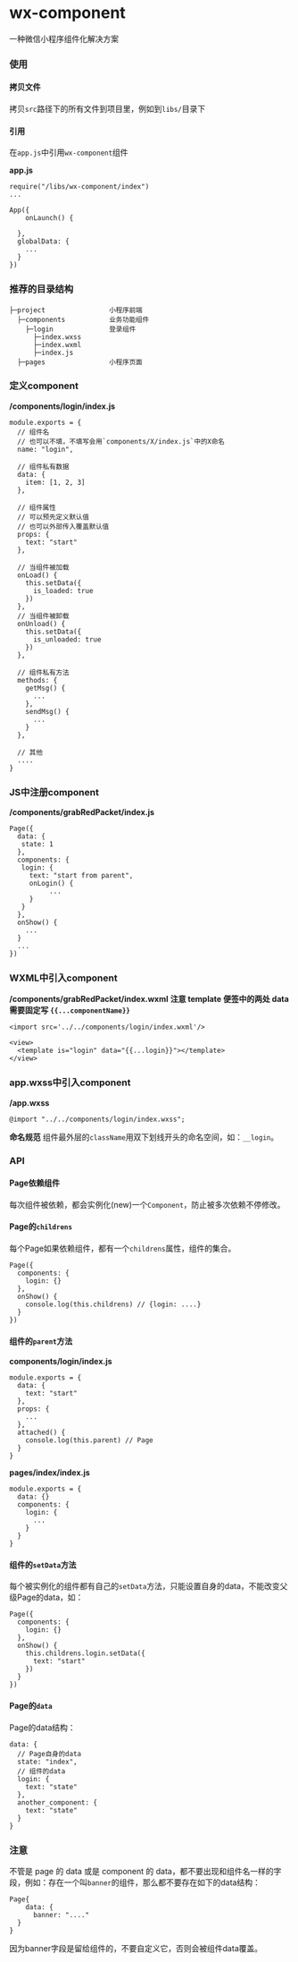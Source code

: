 wx-component
========

一种微信小程序组件化解决方案

### 使用

#### 拷贝文件
拷贝`src`路径下的所有文件到项目里，例如到`libs/`目录下

#### 引用

在`app.js`中引用`wx-component`组件

**app.js**

```
require("/libs/wx-component/index")
...

App({
	onLaunch() {

  },
  globalData: {
    ...
  }
})
```

### 推荐的目录结构

```
├─project                小程序前端
  ├─components           业务功能组件
    ├─login              登录组件
      ├─index.wxss
      ├─index.wxml
      ├─index.js
  ├─pages                小程序页面
```

### 定义component

**/components/login/index.js**

```
module.exports = {
  // 组件名
  // 也可以不填，不填写会用`components/X/index.js`中的X命名
  name: "login",

  // 组件私有数据
  data: {
    item: [1, 2, 3]
  },

  // 组件属性
  // 可以预先定义默认值
  // 也可以外部传入覆盖默认值
  props: {
    text: "start"
  },

  // 当组件被加载
  onLoad() {
    this.setData({
      is_loaded: true
    })
  },
  // 当组件被卸载
  onUnload() {
    this.setData({
      is_unloaded: true
    })
  },

  // 组件私有方法
  methods: {
    getMsg() {
      ...
    },
    sendMsg() {
      ...
    }
  },

  // 其他
  ....
}
```

### JS中注册component

**/components/grabRedPacket/index.js**

```
Page({
  data: {
   state: 1
  },
  components: {
   login: {
     text: "start from parent",
     onLogin() {
     	  ...
     }
   }
  },
  onShow() {
    ...
  }
  ...
})
```

### WXML中引入component

**/components/grabRedPacket/index.wxml**
**注意 template 便签中的两处 data需要固定写 `{{...componentName}}`**

```
<import src='../../components/login/index.wxml'/>

<view>
  <template is="login" data="{{...login}}"></template>
</view>
```

### app.wxss中引入component

**/app.wxss**

```
@import "../../components/login/index.wxss";
```

**命名规范**
组件最外层的`className`用双下划线开头的命名空间，如：`__login`。

### API

#### Page依赖组件
每次组件被依赖，都会实例化(new)一个`Component`，防止被多次依赖不停修改。

#### Page的`childrens`
每个Page如果依赖组件，都有一个`childrens`属性，组件的集合。

```
Page({
  components: {
    login: {}
  },
  onShow() {
    console.log(this.childrens) // {login: ....}
  }
})
```

#### 组件的`parent`方法
**components/login/index.js**
```
module.exports = {
  data: {
    text: "start"
  },
  props: {
    ...
  },
  attached() {
    console.log(this.parent) // Page
  }
}

```

**pages/index/index.js**
```
module.exports = {
  data: {}
  components: {
    login: {
      ...
    }
  }
}
```

#### 组件的`setData`方法
每个被实例化的组件都有自己的`setData`方法，只能设置自身的data，不能改变父级Page的data，如：

```
Page({
  components: {
    login: {}
  },
  onShow() {
    this.childrens.login.setData({
      text: "start"
    })
  }
})
```

#### Page的`data`
Page的data结构：

```
data: {
  // Page自身的data
  state: "index",
  // 组件的data
  login: {
    text: "state"
  },
  another_component: {
    text: "state"
  }
}
```

### 注意
不管是 page 的 data 或是 component 的 data，都不要出现和组件名一样的字段，例如：存在一个叫`banner`的组件，那么都不要存在如下的data结构：

```
Page{
	data: {
	  banner: "...."
  }
}
```

因为banner字段是留给组件的，不要自定义它，否则会被组件data覆盖。

